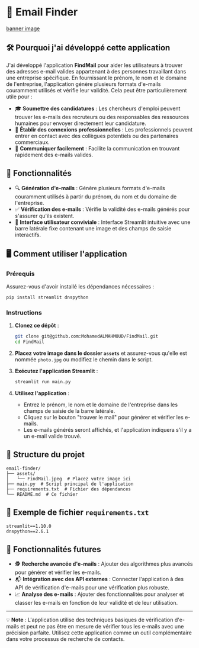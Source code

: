 # 📧 Email Finder
[banner image](assets/FindMail.jpeg)

## 🛠️ Pourquoi j'ai développé cette application
J'ai développé l'application **FindMail** pour aider les utilisateurs à trouver des adresses e-mail valides appartenant à des personnes travaillant dans une entreprise spécifique. En fournissant le prénom, le nom et le domaine de l'entreprise, l'application génère plusieurs formats d'e-mails couramment utilisés et vérifie leur validité. Cela peut être particulièrement utile pour :

- 🎓 **Soumettre des candidatures** : Les chercheurs d'emploi peuvent trouver les e-mails des recruteurs ou des responsables des ressources humaines pour envoyer directement leur candidature.
- 🤝 **Établir des connexions professionnelles** : Les professionnels peuvent entrer en contact avec des collègues potentiels ou des partenaires commerciaux.
- 📩 **Communiquer facilement** : Facilite la communication en trouvant rapidement des e-mails valides.

## 🚀 Fonctionnalités

- 🔍 **Génération d'e-mails** : Génère plusieurs formats d'e-mails couramment utilisés à partir du prénom, du nom et du domaine de l'entreprise.
- ✅ **Vérification des e-mails** : Vérifie la validité des e-mails générés pour s'assurer qu'ils existent.
- 📸 **Interface utilisateur conviviale** : Interface Streamlit intuitive avec une barre latérale fixe contenant une image et des champs de saisie interactifs.

## 🖥️ Comment utiliser l'application

### Prérequis

Assurez-vous d'avoir installé les dépendances nécessaires :

```sh
pip install streamlit dnspython
```

### Instructions

1. **Clonez ce dépôt** :

    ```sh
    git clone git@github.com:MohamedALMAHMOUD/FindMail.git
    cd FindMail
    ```

2. **Placez votre image dans le dossier `assets`** et assurez-vous qu'elle est nommée `photo.jpg` ou modifiez le chemin dans le script.

3. **Exécutez l'application Streamlit** :

    ```sh
    streamlit run main.py
    ```

4. **Utilisez l'application** :

    - Entrez le prénom, le nom et le domaine de l'entreprise dans les champs de saisie de la barre latérale.
    - Cliquez sur le bouton "trouver le mail" pour générer et vérifier les e-mails.
    - Les e-mails générés seront affichés, et l'application indiquera s'il y a un e-mail valide trouvé.

## 📂 Structure du projet

```plaintext
email-finder/
├── assets/
│   └── FindMail.jpeg  # Placez votre image ici
├── main.py  # Script principal de l'application
├── requirements.txt  # Fichier des dépendances
└── README.md  # Ce fichier
```

## 📝 Exemple de fichier `requirements.txt`

```plaintext
streamlit==1.10.0
dnspython==2.6.1
```

## 🌟 Fonctionnalités futures

- 🕵️ **Recherche avancée d'e-mails** : Ajouter des algorithmes plus avancés pour générer et vérifier les e-mails.
- 📬 **Intégration avec des API externes** : Connecter l'application à des API de vérification d'e-mails pour une vérification plus robuste.
- 📈 **Analyse des e-mails** : Ajouter des fonctionnalités pour analyser et classer les e-mails en fonction de leur validité et de leur utilisation.

---

💡 **Note** : L'application utilise des techniques basiques de vérification d'e-mails et peut ne pas être en mesure de vérifier tous les e-mails avec une précision parfaite. Utilisez cette application comme un outil complémentaire dans votre processus de recherche de contacts.
